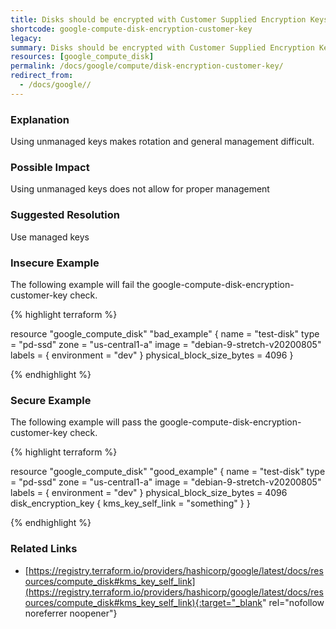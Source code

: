 ```yaml
---
title: Disks should be encrypted with Customer Supplied Encryption Keys
shortcode: google-compute-disk-encryption-customer-key
legacy: 
summary: Disks should be encrypted with Customer Supplied Encryption Keys 
resources: [google_compute_disk] 
permalink: /docs/google/compute/disk-encryption-customer-key/
redirect_from: 
  - /docs/google//
---
```


### Explanation

Using unmanaged keys makes rotation and general management difficult.

### Possible Impact
Using unmanaged keys does not allow for proper management

### Suggested Resolution
Use managed keys 


### Insecure Example

The following example will fail the google-compute-disk-encryption-customer-key check.

{% highlight terraform %}

resource "google_compute_disk" "bad_example" {
  name  = "test-disk"
  type  = "pd-ssd"
  zone  = "us-central1-a"
  image = "debian-9-stretch-v20200805"
  labels = {
    environment = "dev"
  }
  physical_block_size_bytes = 4096
}

{% endhighlight %}



### Secure Example

The following example will pass the google-compute-disk-encryption-customer-key check.

{% highlight terraform %}

resource "google_compute_disk" "good_example" {
  name  = "test-disk"
  type  = "pd-ssd"
  zone  = "us-central1-a"
  image = "debian-9-stretch-v20200805"
  labels = {
    environment = "dev"
  }
  physical_block_size_bytes = 4096
  disk_encryption_key {
    kms_key_self_link = "something"
  }
}

{% endhighlight %}



### Related Links


- [https://registry.terraform.io/providers/hashicorp/google/latest/docs/resources/compute_disk#kms_key_self_link](https://registry.terraform.io/providers/hashicorp/google/latest/docs/resources/compute_disk#kms_key_self_link){:target="_blank" rel="nofollow noreferrer noopener"}



